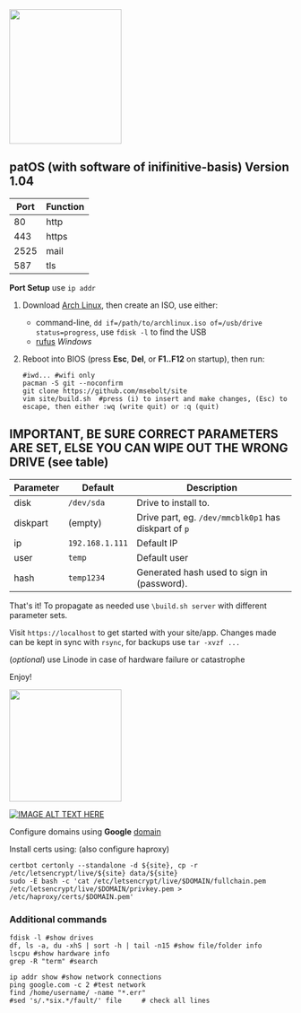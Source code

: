 
<img style="text-align:center;" src="https://github.com/msebolt/patOS/raw/main/boxapprentice.png" width="200" height="240" />

## patOS (with software of inifinitive-basis) **Version 1.04**

|Port|Function|
|-|-|
|80|http|
|443|https|
|2525|mail|
|587|tls|
**Port Setup** use `ip addr`

1. Download [Arch Linux](http://mirror.rackspace.com/archlinux/iso/2021.06.01/archlinux-2021.06.01-x86_64.iso), then create an ISO, use either: 

   - command-line, `dd if=/path/to/archlinux.iso of=/usb/drive status=progress`, use `fdisk -l` to find the USB
   - [rufus](https://github.com/pbatard/rufus) *Windows*

1. Reboot into BIOS (press **Esc**, **Del**, or **F1..F12** on startup), then run:

   ```
   #iwd... #wifi only
   pacman -S git --noconfirm
   git clone https://github.com/msebolt/site
   vim site/build.sh  #press (i) to insert and make changes, (Esc) to escape, then either :wq (write quit) or :q (quit)
   ```

## IMPORTANT, BE SURE CORRECT PARAMETERS ARE SET, ELSE YOU CAN WIPE OUT THE WRONG DRIVE (see table)

|Parameter|Default|Description|
|-|-|-|
|disk|`/dev/sda`|Drive to install to.|
|diskpart|(empty)|Drive part, eg. `/dev/mmcblk0p1` has diskpart of `p`|
|ip|`192.168.1.111`|Default IP|
|user|`temp`|Default user|
|hash|`temp1234`|Generated hash used to sign in (password).|

That's it! To propagate as needed use `\build.sh server` with different parameter sets.

Visit `https://localhost` to get started with your site/app. Changes made can be kept in sync with `rsync`, for backups use `tar -xvzf ...`

(*optional*) use Linode in case of hardware failure or catastrophe

Enjoy!

<img src="https://github.com/msebolt/patOS/raw/main/boxapprentice2.png" width="200" height="200" />

[![IMAGE ALT TEXT HERE](https://img.youtube.com/vi/-xMR_x3lYAA/0.jpg)](https://www.youtube.com/watch?v=-xMR_x3lYAA)

Configure domains using **Google** [domain](https://domains.google.com) 

Install certs using: (also configure haproxy)

```
certbot certonly --standalone -d ${site}, cp -r /etc/letsencrypt/live/${site} data/${site}
sudo -E bash -c 'cat /etc/letsencrypt/live/$DOMAIN/fullchain.pem /etc/letsencrypt/live/$DOMAIN/privkey.pem > /etc/haproxy/certs/$DOMAIN.pem'
```

### Additional commands

```
fdisk -l #show drives
df, ls -a, du -xhS | sort -h | tail -n15 #show file/folder info
lscpu #show hardware info
grep -R "term" #search

ip addr show #show network connections
ping google.com -c 2 #test network
find /home/username/ -name "*.err"
#sed 's/.*six.*/fault/' file     # check all lines
```
